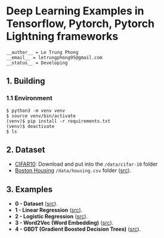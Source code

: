 # Deep Learning Examples in Tensorflow, Pytorch, Pytorch Lightning frameworks 

```
__author__ = Le Trung Phong
__email__ = letrungphong95@gmail.com
__status__ = Developing
```

## 1. Building
### 1.1 Environment  

```
$ python3 -m venv venv 
$ source venv/bin/activate
(venv)$ pip install -r requirements.txt
(venv)$ deactivate 
$ ls 
```

## 2. Dataset 

+ [CIFAR10](https://www.kaggle.com/c/cifar-10/data): Download and put into the `/data/cifar-10` folder 
+ [Boston Housing](https://www.kaggle.com/prasadperera/the-boston-housing-dataset/data) `/data/housing.csv` folder ([src](https://github.com/letrungphong95/DeepLearning-Examples/blob/dev/src/dataset/boston_housing.ipynb)). 

## 3. Examples  

- **0 - Dataset** ([src](https://github.com/letrungphong95/DeepLearning-Examples/tree/dev/src/dataset)). 
- **1 - Linear Regression** ([src](https://github.com/letrungphong95/DeepLearning-Examples/tree/dev/src/linear_regression)). 
- **2 - Logistic Regression** ([src](https://github.com/letrungphong95/DeepLearning-Examples/tree/dev/src/logistic_regression)). 
- **3 - Word2Vec (Word Embedding)** ([src](https://github.com/letrungphong95/DeepLearning-Examples/tree/dev/src/word2vec)).
- **4 - GBDT (Gradient Boosted Decision Trees)** ([src](https://github.com/letrungphong95/DeepLearning-Examples/tree/dev/src/gbdt)).

